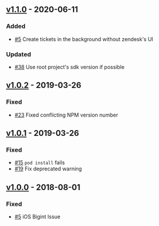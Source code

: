 ## [v1.1.0](https://github.com/synapsestudios/react-native-zendesk-support/compare/v1.0.2...v1.1.0) - 2020-06-11
### Added
- [#5](https://github.com/synapsestudios/react-native-zendesk-support/issues/5) Create tickets in the background without zendesk's UI
### Updated
- [#38](https://github.com/synapsestudios/react-native-zendesk-support/pull/38) Use root project's sdk version if possible

## [v1.0.2](https://github.com/synapsestudios/react-native-zendesk-support/compare/v1.0.1...v1.0.2) - 2019-03-26
### Fixed
- [#23](https://github.com/synapsestudios/react-native-zendesk-support/issues/23) Fixed conflicting NPM version number

## [v1.0.1](https://github.com/synapsestudios/react-native-zendesk-support/compare/v1.0.0...v1.0.1) - 2019-03-26
### Fixed
- [#15](https://github.com/synapsestudios/react-native-zendesk-support/issues/15) `pod install` fails
- [#19](https://github.com/synapsestudios/react-native-zendesk-support/issues/19) Fix deprecated warning

## [v1.0.0](https://github.com/synapsestudios/react-native-zendesk-support/releases/tag/v0.1.0) - 2018-08-01
### Fixed
- [#5](https://github.com/synapsestudios/react-native-zendesk-support/issues/5) iOS Bigint Issue
